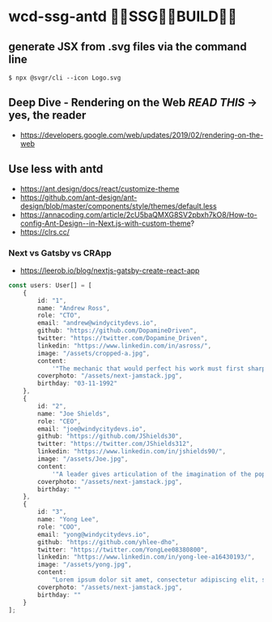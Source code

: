# wcd-ssg-antd 🐜🐜SSG🐜🐜BUILD🐜🐜

## generate JSX from .svg files via the command line
```git
$ npx @svgr/cli --icon Logo.svg
```
## Deep Dive - Rendering on the Web *READ THIS* &rarr; yes, the reader 
- https://developers.google.com/web/updates/2019/02/rendering-on-the-web

## Use less with antd
- https://ant.design/docs/react/customize-theme
- https://github.com/ant-design/ant-design/blob/master/components/style/themes/default.less
- https://annacoding.com/article/2cU5baQMXG8SV2pbxh7kO8/How-to-config-Ant-Design--in-Next.js-with-custom-theme?
- https://clrs.cc/


### Next vs Gatsby vs CRApp
- https://leerob.io/blog/nextjs-gatsby-create-react-app

```ts
const users: User[] = [
	{
		id: "1",
		name: "Andrew Ross",
		role: "CTO",
		email: "andrew@windycitydevs.io",
		github: "https://github.com/DopamineDriven",
		twitter: "https://twitter.com/Dopamine_Driven",
		linkedin: "https://www.linkedin.com/in/asross/",
		image: "/assets/cropped-a.jpg",
		content:
			'"The mechanic that would perfect his work must first sharpen his tools." - Confucius',
		coverphoto: "/assets/next-jamstack.jpg",
		birthday: "03-11-1992"
	},
	{
		id: "2",
		name: "Joe Shields",
		role: "CEO",
		email: "joe@windycitydevs.io",
		github: "https://github.com/JShields30",
		twitter: "https://twitter.com/JShields312",
		linkedin: "https://www.linkedin.com/in/jshields90/",
		image: "/assets/Joe.jpg",
		content:
			'"A leader gives articulation of the imagination of the population" - Jordan Peterson',
		coverphoto: "/assets/next-jamstack.jpg",
		birthday: ""
	},
	{
		id: "3",
		name: "Yong Lee",
		role: "COO",
		email: "yong@windycitydevs.io",
		github: "https://github.com/yhlee-dho",
		twitter: "https://twitter.com/YongLee08380800",
		linkedin: "https://www.linkedin.com/in/yong-lee-a16430193/",
		image: "/assets/yong.jpg",
		content:
			"Lorem ipsum dolor sit amet, consectetur adipiscing elit, sed do eiusmod tempor. ",
		coverphoto: "/assets/next-jamstack.jpg",
		birthday: ""
	}
];
```